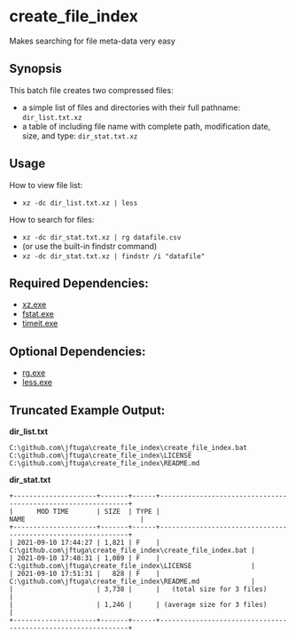 # create_file_index
Makes searching for file meta-data very easy

## Synopsis
This batch file creates two compressed files:
* a simple list of files and directories with their full pathname: `dir_list.txt.xz`
* a table of including file name with complete path, modification date, size, and type: `dir_stat.txt.xz`

## Usage

How to view file list:
* `xz -dc dir_list.txt.xz | less`

How to search for files:
* `xz -dc dir_stat.txt.xz | rg datafile.csv`
* (or use the built-in findstr command)
* `xz -dc dir_stat.txt.xz | findstr /i "datafile"`

## Required Dependencies:
* [xz.exe](https://tukaani.org/xz/)
* [fstat.exe](https://github.com/jftuga/fstat/)
* [timeit.exe](https://github.com/jftuga/timeit/)

## Optional Dependencies:
* [rg.exe](https://github.com/BurntSushi/ripgrep)
* [less.exe](https://github.com/jftuga/less-Windows)

## Truncated Example Output:

**dir_list.txt**
```
C:\github.com\jftuga\create_file_index\create_file_index.bat
C:\github.com\jftuga\create_file_index\LICENSE
C:\github.com\jftuga\create_file_index\README.md
```

**dir_stat.txt**
```
+---------------------+-------+------+--------------------------------------------------------------+
|      MOD TIME       | SIZE  | TYPE |                             NAME                             |
+---------------------+-------+------+--------------------------------------------------------------+
| 2021-09-10 17:44:27 | 1,821 | F    | C:\github.com\jftuga\create_file_index\create_file_index.bat |
| 2021-09-10 17:48:31 | 1,089 | F    | C:\github.com\jftuga\create_file_index\LICENSE               |
| 2021-09-10 17:51:31 |   828 | F    | C:\github.com\jftuga\create_file_index\README.md             |
|                     | 3,738 |      |   (total size for 3 files)                                   |
|                     | 1,246 |      | (average size for 3 files)                                   |
+---------------------+-------+------+--------------------------------------------------------------+
```
